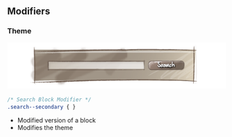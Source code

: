 ## Modifiers

### Theme

![Theme Modifier](https://raw.githubusercontent.com/bwasilewski/SassBEM/master/img/search-background.png "Theme Modifier")

```css
/* Search Block Modifier */
.search--secondary { }
```

<aside class="notes">
    <ul>
        <li>Modified version of a block</li>
        <li>Modifies the theme</li>
    </ul>
</aside>
